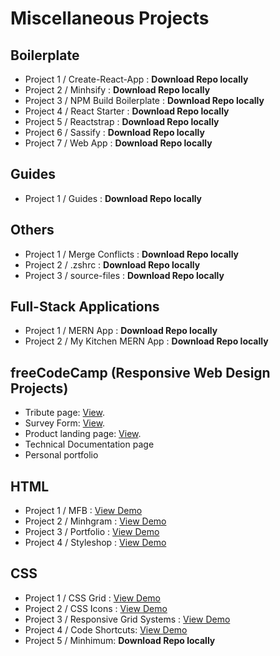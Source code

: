 # Miscellaneous Projects

## Boilerplate

- Project 1 / Create-React-App : **Download Repo locally**
- Project 2 / Minhsify : **Download Repo locally**
- Project 3 / NPM Build Boilerplate : **Download Repo locally**
- Project 4 / React Starter : **Download Repo locally**
- Project 5 / Reactstrap : **Download Repo locally**
- Project 6 / Sassify : **Download Repo locally**
- Project 7 / Web App : **Download Repo locally**

## Guides

- Project 1 / Guides : **Download Repo locally**

## Others

- Project 1 / Merge Conflicts : **Download Repo locally**
- Project 2 / .zshrc : **Download Repo locally**
- Project 3 / source-files : **Download Repo locally**

## Full-Stack Applications

- Project 1 / MERN App : **Download Repo locally**
- Project 2 / My Kitchen MERN App : **Download Repo locally**

## freeCodeCamp (Responsive Web Design Projects)

- Tribute page: [View](https://inspiring-allen-29579f.netlify.com/).
- Survey Form: [View](https://frosty-mirzakhani-b996a1.netlify.com/).
- Product landing page: [View](https://gallant-archimedes-037b77.netlify.com/).
- Technical Documentation page
- Personal portfolio

## HTML

- Project 1 / MFB : [View Demo](https://tender-volhard-b4c7ce.netlify.com/)
- Project 2 / Minhgram : [View Demo](https://priceless-aryabhata-d89266.netlify.com/)
- Project 3 / Portfolio : [View Demo](https://lucid-hopper-f9ed06.netlify.com/)
- Project 4 / Styleshop : [View Demo](https://gracious-stonebraker-011ba3.netlify.com/)

## CSS

- Project 1 / CSS Grid : [View Demo](https://laughing-davinci-cd3731.netlify.com/)
- Project 2 / CSS Icons : [View Demo](https://keen-rosalind-e2a771.netlify.com/)
- Project 3 / Responsive Grid Systems : [View Demo](https://xenodochial-jang-4643e5.netlify.com/)
- Project 4 / Code Shortcuts: [View Demo](https://kind-hamilton-2c37fc.netlify.com/)
- Project 5 / Minhimum: **Download Repo locally**
